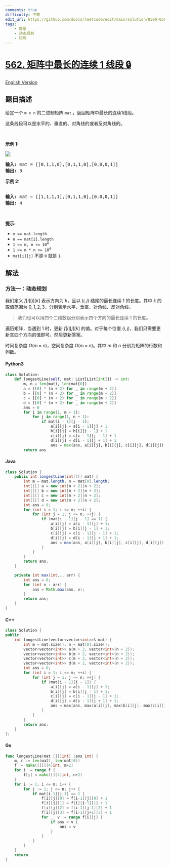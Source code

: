 ```yaml
---
comments: true
difficulty: 中等
edit_url: https://github.com/doocs/leetcode/edit/main/solution/0500-0599/0562.Longest%20Line%20of%20Consecutive%20One%20in%20Matrix/README.md
tags:
    - 数组
    - 动态规划
    - 矩阵
---
```


<!-- problem:start -->

# [562. 矩阵中最长的连续 1 线段 🔒](https://leetcode.cn/problems/longest-line-of-consecutive-one-in-matrix)

[English Version](/solution/0500-0599/0562.Longest%20Line%20of%20Consecutive%20One%20in%20Matrix/README_EN.md)

## 题目描述

<!-- description:start -->

<p>给定一个&nbsp;<code>m x n</code>&nbsp;的二进制矩阵 <code>mat</code><b>&nbsp;</b>，返回矩阵中最长的连续1线段。</p>

<p>这条线段可以是水平的、垂直的、对角线的或者反对角线的。</p>

<p>&nbsp;</p>

<p><strong>示例 1:</strong></p>

<p><img src="https://fastly.jsdelivr.net/gh/doocs/leetcode@main/solution/0500-0599/0562.Longest%20Line%20of%20Consecutive%20One%20in%20Matrix/images/long1-grid.jpg" /></p>

<pre>
<strong>输入:</strong>&nbsp;mat = [[0,1,1,0],[0,1,1,0],[0,0,0,1]]
<strong>输出:</strong> 3
</pre>

<p><strong>示例 2:</strong></p>

<p><img alt="" src="https://fastly.jsdelivr.net/gh/doocs/leetcode@main/solution/0500-0599/0562.Longest%20Line%20of%20Consecutive%20One%20in%20Matrix/images/long2-grid.jpg" /></p>

<pre>
<strong>输入:</strong> mat = [[1,1,1,1],[0,1,1,0],[0,0,0,1]]
<strong>输出:</strong> 4
</pre>

<p>&nbsp;</p>

<p><strong>提示:</strong></p>

<ul>
	<li><code>m == mat.length</code></li>
	<li><code>n == mat[i].length</code></li>
	<li><code>1 &lt;= m, n &lt;= 10<sup>4</sup></code></li>
	<li><code>1 &lt;= m * n &lt;= 10<sup>4</sup></code></li>
	<li><code>mat[i][j]</code>&nbsp;不是&nbsp;<code>0</code>&nbsp;就是&nbsp;<code>1</code>.</li>
</ul>

<!-- description:end -->

## 解法

<!-- solution:start -->

### 方法一：动态规划

我们定义 $f[i][j][k]$ 表示方向为 $k$，且以 $(i, j)$ 结尾的最长连续 $1$ 的长度。其中 $k$ 的取值范围为 $0, 1, 2, 3$，分别表示水平、垂直、对角线、反对角线。

> 我们也可以用四个二维数组分别表示四个方向的最长连续 $1$ 的长度。

遍历矩阵，当遇到 $1$ 时，更新 $f[i][j][k]$ 的值。对于每个位置 $(i, j)$，我们只需要更新其四个方向的值即可。然后更新答案。

时间复杂度 $O(m\times n)$，空间复杂度 $O(m\times n)$。其中 $m$ 和 $n$ 分别为矩阵的行数和列数。

<!-- tabs:start -->

#### Python3

```python
class Solution:
    def longestLine(self, mat: List[List[int]]) -> int:
        m, n = len(mat), len(mat[0])
        a = [[0] * (n + 2) for _ in range(m + 2)]
        b = [[0] * (n + 2) for _ in range(m + 2)]
        c = [[0] * (n + 2) for _ in range(m + 2)]
        d = [[0] * (n + 2) for _ in range(m + 2)]
        ans = 0
        for i in range(1, m + 1):
            for j in range(1, n + 1):
                if mat[i - 1][j - 1]:
                    a[i][j] = a[i - 1][j] + 1
                    b[i][j] = b[i][j - 1] + 1
                    c[i][j] = c[i - 1][j - 1] + 1
                    d[i][j] = d[i - 1][j + 1] + 1
                    ans = max(ans, a[i][j], b[i][j], c[i][j], d[i][j])
        return ans
```

#### Java

```java
class Solution {
    public int longestLine(int[][] mat) {
        int m = mat.length, n = mat[0].length;
        int[][] a = new int[m + 2][n + 2];
        int[][] b = new int[m + 2][n + 2];
        int[][] c = new int[m + 2][n + 2];
        int[][] d = new int[m + 2][n + 2];
        int ans = 0;
        for (int i = 1; i <= m; ++i) {
            for (int j = 1; j <= n; ++j) {
                if (mat[i - 1][j - 1] == 1) {
                    a[i][j] = a[i - 1][j] + 1;
                    b[i][j] = b[i][j - 1] + 1;
                    c[i][j] = c[i - 1][j - 1] + 1;
                    d[i][j] = d[i - 1][j + 1] + 1;
                    ans = max(ans, a[i][j], b[i][j], c[i][j], d[i][j]);
                }
            }
        }
        return ans;
    }

    private int max(int... arr) {
        int ans = 0;
        for (int v : arr) {
            ans = Math.max(ans, v);
        }
        return ans;
    }
}
```

#### C++

```cpp
class Solution {
public:
    int longestLine(vector<vector<int>>& mat) {
        int m = mat.size(), n = mat[0].size();
        vector<vector<int>> a(m + 2, vector<int>(n + 2));
        vector<vector<int>> b(m + 2, vector<int>(n + 2));
        vector<vector<int>> c(m + 2, vector<int>(n + 2));
        vector<vector<int>> d(m + 2, vector<int>(n + 2));
        int ans = 0;
        for (int i = 1; i <= m; ++i) {
            for (int j = 1; j <= n; ++j) {
                if (mat[i - 1][j - 1]) {
                    a[i][j] = a[i - 1][j] + 1;
                    b[i][j] = b[i][j - 1] + 1;
                    c[i][j] = c[i - 1][j - 1] + 1;
                    d[i][j] = d[i - 1][j + 1] + 1;
                    ans = max(ans, max(a[i][j], max(b[i][j], max(c[i][j], d[i][j]))));
                }
            }
        }
        return ans;
    }
};
```

#### Go

```go
func longestLine(mat [][]int) (ans int) {
	m, n := len(mat), len(mat[0])
	f := make([][][4]int, m+2)
	for i := range f {
		f[i] = make([][4]int, n+2)
	}
	for i := 1; i <= m; i++ {
		for j := 1; j <= n; j++ {
			if mat[i-1][j-1] == 1 {
				f[i][j][0] = f[i-1][j][0] + 1
				f[i][j][1] = f[i][j-1][1] + 1
				f[i][j][2] = f[i-1][j-1][2] + 1
				f[i][j][3] = f[i-1][j+1][3] + 1
				for _, v := range f[i][j] {
					if ans < v {
						ans = v
					}
				}
			}
		}
	}
	return
}
```

<!-- tabs:end -->

<!-- solution:end -->

<!-- problem:end -->
